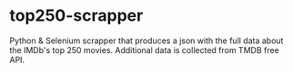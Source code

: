 # top250-scrapper
Python &amp; Selenium scrapper that produces a json with the full data about the IMDb's top 250 movies. Additional data is collected from TMDB free API.
